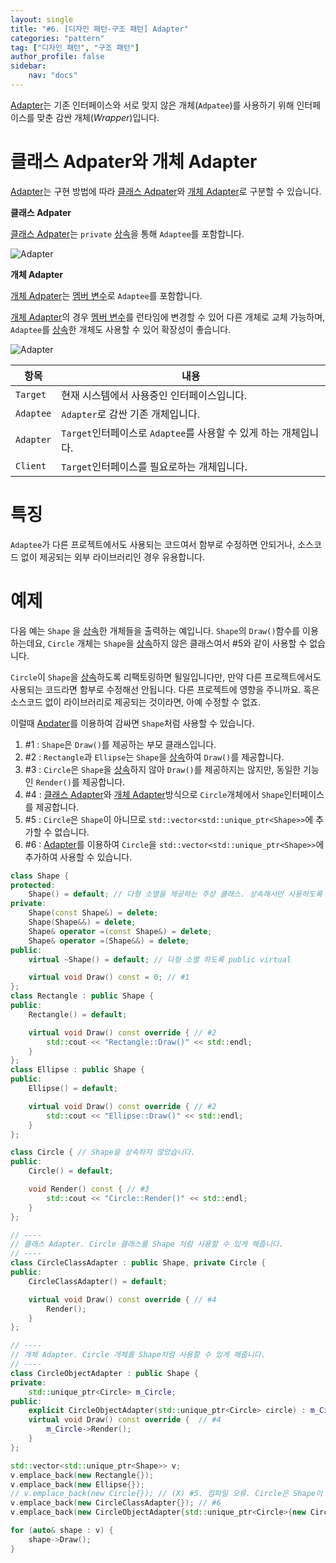 ```yaml
---
layout: single
title: "#6. [디자인 패턴-구조 패턴] Adapter"
categories: "pattern"
tag: ["디자인 패턴", "구조 패턴"]
author_profile: false
sidebar: 
    nav: "docs"
---
```


[Adapter](https://tango1202.github.io/pattern/pattern-adapter/)는 기존 인터페이스와 서로 맞지 않은 개체(`Adpatee`)를 사용하기 위해 인터페이스를 맞춘 감싼 개체(*Wrapper*)입니다.

# 클래스 Adpater와 개체 Adapter

[Adapter](https://tango1202.github.io/pattern/pattern-adapter/)는 구현 방법에 따라 [클래스 Adpater](https://tango1202.github.io/pattern/pattern-adapter/#%ED%81%B4%EB%9E%98%EC%8A%A4-adpater%EC%99%80-%EA%B0%9C%EC%B2%B4-adapter)와 [개체 Adapter](https://tango1202.github.io/pattern/pattern-adapter/#%ED%81%B4%EB%9E%98%EC%8A%A4-adpater%EC%99%80-%EA%B0%9C%EC%B2%B4-adapter)로 구분할 수 있습니다.

**클래스 Adpater**

[클래스 Adpater](https://tango1202.github.io/pattern/pattern-adapter/#%ED%81%B4%EB%9E%98%EC%8A%A4-adpater%EC%99%80-%EA%B0%9C%EC%B2%B4-adapter)는 `private` [상속](https://tango1202.github.io/legacy-cpp-oop/legacy-cpp-oop-inheritance/)을 통해 `Adaptee`를 포함합니다.

![Adapter](https://github.com/tango1202/tango1202.github.io/assets/133472501/8f206ca3-28a7-4458-9cef-87aa241da0ee)

**개체 Adapter**

[개체 Adpater](https://tango1202.github.io/pattern/pattern-adapter/#%ED%81%B4%EB%9E%98%EC%8A%A4-adpater%EC%99%80-%EA%B0%9C%EC%B2%B4-adapter)는 [멤버 변수](https://tango1202.github.io/legacy-cpp-oop/legacy-cpp-oop-member-variable/)로 `Adaptee`를 포함합니다. 

[개체 Adapter](https://github.com/tango1202/tango1202.github.io/assets/133472501/49143535-836d-43c3-a4af-c5c7ef44d6a9)의 경우 [멤버 변수](https://tango1202.github.io/legacy-cpp-oop/legacy-cpp-oop-member-variable/)를 런타임에 변경할 수 있어 다른 개체로 교체 가능하며, `Adaptee`를 [상속](https://tango1202.github.io/legacy-cpp-oop/legacy-cpp-oop-inheritance/)한 개체도 사용할 수 있어 확장성이 좋습니다.

![Adapter](https://github.com/tango1202/tango1202.github.io/assets/133472501/49143535-836d-43c3-a4af-c5c7ef44d6a9)

|항목|내용|
|--|--|
|`Target`|현재 시스템에서 사용중인 인터페이스입니다.|
|`Adaptee`|`Adapter`로 감싼 기존 개체입니다.|
|`Adapter`|`Target`인터페이스로 `Adaptee`를 사용할 수 있게 하는 개체입니다.|
|`Client`|`Target`인터페이스를 필요로하는 개체입니다.|

# 특징

`Adaptee`가 다른 프로젝트에서도 사용되는 코드여서 함부로 수정하면 안되거나, 소스코드 없이 제공되는 외부 라이브러리인 경우 유용합니다.

# 예제

다음 예는 `Shape` 을 [상속](https://tango1202.github.io/legacy-cpp-oop/legacy-cpp-oop-inheritance/)한 개체들을 출력하는 예입니다. `Shape`의 `Draw()`함수를 이용하는데요, `Circle` 개체는 `Shape`을 [상속](https://tango1202.github.io/legacy-cpp-oop/legacy-cpp-oop-inheritance/)하지 않은 클래스여서 #5와 같이 사용할 수 없습니다. 

`Circle`이 `Shape`을 [상속](https://tango1202.github.io/legacy-cpp-oop/legacy-cpp-oop-inheritance/)하도록 리팩토링하면 될일입니다만, 만약 다른 프로젝트에서도 사용되는 코드라면 함부로 수정해선 안됩니다. 다른 프로젝트에 영향을 주니까요. 혹은 소스코드 없이 라이브러리로 제공되는 것이라면, 아예 수정할 수 없죠. 

이럴때 [Apdater](https://tango1202.github.io/pattern/pattern-adapter/)를 이용하여 감싸면 `Shape`처럼 사용할 수 있습니다.

1. #1 : `Shape`은 `Draw()`를 제공하는 부모 클래스입니다.
2. #2 : `Rectangle`과 `Ellipse`는 `Shape`을 [상속](https://tango1202.github.io/legacy-cpp-oop/legacy-cpp-oop-inheritance/)하여 `Draw()`를 제공합니다.
3. #3 : `Circle`은 `Shape`을 [상속](https://tango1202.github.io/legacy-cpp-oop/legacy-cpp-oop-inheritance/)하지 않아 `Draw()`를 제공하지는 않지만, 동일한 기능인 `Render()`를 제공합니다.
4. #4 : [클래스 Adapter](https://tango1202.github.io/pattern/pattern-adapter/#%ED%81%B4%EB%9E%98%EC%8A%A4-adpater%EC%99%80-%EA%B0%9C%EC%B2%B4-adapter)와 [개체 Adapter](https://tango1202.github.io/pattern/pattern-adapter/#%ED%81%B4%EB%9E%98%EC%8A%A4-adpater%EC%99%80-%EA%B0%9C%EC%B2%B4-adapter)방식으로 `Circle`개체에서 `Shape`인터페이스를 제공합니다.
5. #5 : `Circle`은 `Shape`이 아니므로 `std::vector<std::unique_ptr<Shape>>`에 추가할 수 없습니다.
6. #6 : [Adapter](https://tango1202.github.io/pattern/pattern-adapter/)를 이용하여 `Circle`을 `std::vector<std::unique_ptr<Shape>>`에 추가하여 사용할 수 있습니다.

```cpp
class Shape {
protected:
    Shape() = default; // 다형 소멸을 제공하는 추상 클래스. 상속해서만 사용하도록 protected
private:
    Shape(const Shape&) = delete; 
    Shape(Shape&&) = delete; 
    Shape& operator =(const Shape&) = delete; 
    Shape& operator =(Shape&&) = delete;   
public:
    virtual ~Shape() = default; // 다형 소멸 하도록 public virtual    

    virtual void Draw() const = 0; // #1
};
class Rectangle : public Shape {
public:
    Rectangle() = default;

    virtual void Draw() const override { // #2
        std::cout << "Rectangle::Draw()" << std::endl;
    }
};
class Ellipse : public Shape {
public:
    Ellipse() = default;

    virtual void Draw() const override { // #2
        std::cout << "Ellipse::Draw()" << std::endl;
    }
};

class Circle { // Shape을 상속하지 않았습니다.
public:
    Circle() = default;

    void Render() const { // #3
        std::cout << "Circle::Render()" << std::endl;            
    }
};  

// ----
// 클래스 Adapter. Circle 클래스를 Shape 처럼 사용할 수 있게 해줍니다.
// ----
class CircleClassAdapter : public Shape, private Circle {
public:
    CircleClassAdapter() = default;

    virtual void Draw() const override { // #4
        Render();
    }   
};

// ----
// 개체 Adapter. Circle 개체를 Shape처럼 사용할 수 있게 해줍니다.
// ----
class CircleObjectAdapter : public Shape {
private:
    std::unique_ptr<Circle> m_Circle;
public:
    explicit CircleObjectAdapter(std::unique_ptr<Circle> circle) : m_Circle(std::move(circle)) {}
    virtual void Draw() const override {  // #4
        m_Circle->Render();
    } 
};

std::vector<std::unique_ptr<Shape>> v;
v.emplace_back(new Rectangle{}); 
v.emplace_back(new Ellipse{});
// v.emplace_back(new Circle{}); // (X) #5. 컴파일 오류. Circle은 Shape이 아닙니다.
v.emplace_back(new CircleClassAdapter{}); // #6
v.emplace_back(new CircleObjectAdapter{std::unique_ptr<Circle>{new Circle{}}}); // #6

for (auto& shape : v) {
    shape->Draw();
}    
```